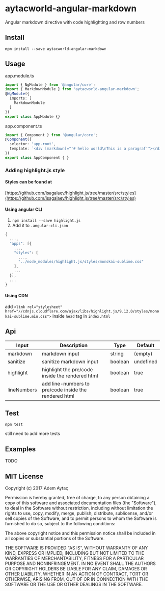 # aytacworld-angular-markdown

Angular markdown directive with code highlighting and row numbers

## Install

`npm install --save aytacworld-angular-markdown`

## Usage

app.module.ts

```typescript
import { NgModule } from '@angular/core';
import { MarkdownModule } from 'aytacworld-angular-markdown';
@NgModule({
  imports: [
    MarkdownModule
  ]
})
export class AppModule {}
```

app.component.ts

```typescript
import { Component } from '@angular/core';
@Component({
  selector: 'app-root',
  template: `<div [markdown]="'# hello world\nThis is a paragraf'"></div>`
})
export class AppComponent { }
```

### Adding highlight.js style

#### Styles can be found at
[https://github.com/isagalaev/highlight.js/tree/master/src/styles](https://github.com/isagalaev/highlight.js/tree/master/src/styles)

#### Using angular CLI

1. `npm install --save highlight.js`
2. Add it to `.angular-cli.json`
```javascript
{
  ...,
  "apps": [{
    ...,
    "styles": [
      ...,
      "../node_modules/highlight.js/styles/monokai-sublime.css"
    ],
    ...
  }],
  ...
}
```

#### Using CDN
add `<link rel="stylesheet" href="//cdnjs.cloudflare.com/ajax/libs/highlight.js/9.12.0/styles/monokai-sublime.min.css">` inside `head` tag in `index.html`

## Api

|Input       |  Description   |  Type  |  Default  |
|------------|----------------|--------|-----------|
|markdown    |  markdown input | string | (empty) |
|sanitize    |  sanitize markdown input | boolean | undefined |
|highlight   |  highlight the pre/code inside the rendered html | boolean | true |
|lineNumbers |  add line-numbers to pre/code inside the rendered html | boolean | true |

## Test

`npm test`

still need to add more tests

## Examples

TODO

## MIT License

Copyright (c) 2017 Adem Aytaç

Permission is hereby granted, free of charge, to any person obtaining a copy
of this software and associated documentation files (the "Software"), to deal
in the Software without restriction, including without limitation the rights
to use, copy, modify, merge, publish, distribute, sublicense, and/or sell
copies of the Software, and to permit persons to whom the Software is
furnished to do so, subject to the following conditions:

The above copyright notice and this permission notice shall be included in all
copies or substantial portions of the Software.

THE SOFTWARE IS PROVIDED "AS IS", WITHOUT WARRANTY OF ANY KIND, EXPRESS OR
IMPLIED, INCLUDING BUT NOT LIMITED TO THE WARRANTIES OF MERCHANTABILITY,
FITNESS FOR A PARTICULAR PURPOSE AND NONINFRINGEMENT. IN NO EVENT SHALL THE
AUTHORS OR COPYRIGHT HOLDERS BE LIABLE FOR ANY CLAIM, DAMAGES OR OTHER
LIABILITY, WHETHER IN AN ACTION OF CONTRACT, TORT OR OTHERWISE, ARISING FROM,
OUT OF OR IN CONNECTION WITH THE SOFTWARE OR THE USE OR OTHER DEALINGS IN THE
SOFTWARE.
